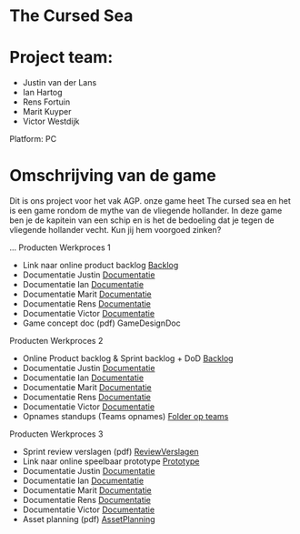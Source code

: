 # The Cursed Sea

# Project team:
* Justin van der Lans
* Ian Hartog
* Rens Fortuin
* Marit Kuyper
* Victor Westdijk

Platform: PC

# Omschrijving van de game
Dit is ons project voor het vak AGP. onze game heet The cursed sea en het is een game rondom de mythe van de vliegende hollander. In deze game ben je de kapitein van een schip en is het de bedoeling dat je tegen de vliegende hollander vecht. Kun jij hem voorgoed zinken?

...
Producten Werkproces 1

* Link naar online product backlog  	[Backlog](https://trello.com/b/bm7fRTja/mythe-team-7)
* Documentatie Justin [Documentatie](https://github.com/JustinvdLans/Mythe/tree/JustinvdLans-Branch/Documentatie)
* Documentatie Ian [Documentatie](https://github.com/JustinvdLans/Mythe/tree/Ian's-Branch/Documentatie)
* Documentatie Marit 	[Documentatie](https://github.com/JustinvdLans/Mythe/tree/Marit's-branch)
* Documentatie Rens 	[Documentatie](https://github.com/JustinvdLans/Mythe/tree/Ren's-branch/Documentatie (Bv. logboek))
* Documentatie Victor 	[Documentatie](https://github.com/JustinvdLans/Mythe/tree/Victor's-branch/documentatie)
* Game concept doc (pdf) 	GameDesignDoc
	
Producten Werkproces 2

* Online Product backlog & Sprint backlog + DoD 	[Backlog](https://trello.com/b/bm7fRTja/mythe-team-7)
* Documentatie Justin [Documentatie](https://github.com/JustinvdLans/Mythe/tree/JustinvdLans-Branch/Documentatie)
* Documentatie Ian [Documentatie](https://github.com/JustinvdLans/Mythe/tree/Ian's-Branch/Documentatie)
* Documentatie Marit 	[Documentatie](https://github.com/JustinvdLans/Mythe/tree/Marit's-branch)
* Documentatie Rens 	[Documentatie](https://github.com/JustinvdLans/Mythe/tree/Ren's-branch/Documentatie (Bv. logboek))
* Documentatie Victor 	[Documentatie](https://github.com/JustinvdLans/Mythe/tree/Victor's-branch/documentatie)
* Opnames standups (Teams opnames) 	[Folder op teams](https://teams.microsoft.com/_#/school/files/Team%2007?threadId=19%3A689bda904e084f399af86182762baf10%40thread.tacv2&ctx=channel&context=Recordings%2520daily%2520stand-up&rootfolder=%252Fteams%252FMytheGDGA1920-Team07%252FGedeelde%2520documenten%252FTeam%252007%252FRecordings%2520daily%2520stand-up)
	
Producten Werkproces 3

* Sprint review verslagen (pdf) 	[ReviewVerslagen](https://github.com/JustinvdLans/Mythe/tree/master/Algemene%20documentatie)
* Link naar online speelbaar prototype 	[Prototype](https://drive.google.com/drive/folders/1LJMf941Ou5wRfjw1wlq6ned0SeCi0jlE)
* Documentatie Justin [Documentatie](https://github.com/JustinvdLans/Mythe/tree/JustinvdLans-Branch/Documentatie)
* Documentatie Ian [Documentatie](https://github.com/JustinvdLans/Mythe/tree/Ian's-Branch/Documentatie)
* Documentatie Marit 	[Documentatie](https://github.com/JustinvdLans/Mythe/tree/Marit's-branch)
* Documentatie Rens 	[Documentatie](https://github.com/JustinvdLans/Mythe/tree/Ren's-branch/Documentatie (Bv. logboek))
* Documentatie Victor 	[Documentatie](https://github.com/JustinvdLans/Mythe/tree/Victor's-branch/documentatie)
* Asset planning (pdf) 	[AssetPlanning](https://github.com/JustinvdLans/Mythe/tree/master/Algemene%20documentatie)
